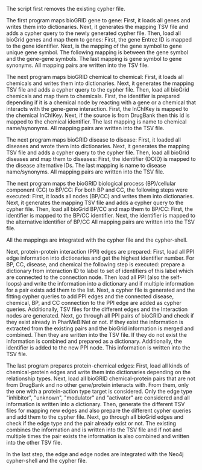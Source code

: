 The script first removes the existing cypher file.

The first program maps bioGRID gene to gene:
    First, it loads all genes and writes them into dictionaries.
    Next, it generates the mapping TSV file and adds a cypher query to the newly generated cypher file.
    Then, load all bioGrid genes and map them to genes:
        First, the gene Entrez ID is mapped to the gene identifier.
        Next, is the mapping of the gene symbol to gene unique gene symbol.
        The following mapping is between the gene symbol and the gene-gene symbols.
        The last mapping is gene symbol to gene synonyms.
    All mapping pairs are written into the TSV file.

The next program maps bioGRID chemical to chemical:
    First, it loads all chemicals and writes them into dictionaries.
    Next, it generates the mapping TSV file and adds a cypher query to the cypher file.
    Then, load all bioGrid chemicals and map them to chemicals. First, the identifier is prepared depending if it is a chemical node by reacting with a gene or a chemical that interacts with the gene-gene interaction.
        First, the InChIKey is mapped to the chemical InChIKey.
        Next, if the source is from DrugBank then this id is mapped to the chemical identifier.
        The last mapping is name to chemical name/synonyms.
    All mapping pairs are written into the TSV file.

The next program maps bioGRID disease to disease:
    First, it loaded all diseases and wrote them into dictionaries.
    Next, it generates the mapping TSV file and adds a cypher query to the cypher file.
    Then, load all bioGrid diseases and map them to diseases:
        First, the identifier (DOID) is mapped to the disease alternative IDs.
        The last mapping is name to disease name/synonyms.
    All mapping pairs are written into the TSV file.

The next program maps the bioGRID biological process (BP)/cellular component (CC) to BP/CC:
    For both BP and CC, the following steps were executed:
        First, it loads all nodes (BP/CC) and writes them into dictionaries.
        Next, it generates the mapping TSV file and adds a cypher query to the cypher file.
        Then, load all bioGrid BP/CC and map them to BP/CC:
            First, the identifier is mapped to the BP/CC identifier.
            Next, the identifier is mapped to the alternative identifier of BP/CC
        All mapping pairs are written into the TSV file.

All the mappings are integrated with the cypher file and the cypher-shell.

Next, protein-protein interaction (PPI) edges are prepared:
    First, load all PPI edge information into dictionaries and get the highest identifier number.
    For BP, CC, disease, and chemical the following step is executed:
        prepare a dictionary from interaction ID to label to set of identifiers of this label which are connected to the connection node.
    Then load all PPI (also the self-loops) and write the information into a dictionary and if multiple information for a pair exists add them to the list.
    Next, a cypher file is generated and the fitting cypher queries to add PPI edges and the connected disease, chemical, BP, and CC connection to the PPI edge are added as cypher queries.
    Additionally, TSV files for the different edges and the Interaction nodes are generated.
    Next, go through all PPI pairs of bioGRID and check if they exist already in PharMeBINet or not.
        If they exist the information is extracted from the existing pairs and the bioGrid information is merged and combined. Then they are written into the TSV file.
        If they do not exist the information is combined and prepared as a dictionary. Additionally, the identifier is added to the new PPI node. This information is written into the TSV file.

The last program prepares protein-chemical edges:
    First, load all kinds of chemical-protein edges and write them into dictionaries depending on the relationship types.
    Next, load all bioGRID chemical-protein pairs that are not from DrugBank and no other gene/protein interacts with. From them, only the one with a protein-action type target is considered. Only the edge type "inhibitor", "unknown", "modulator" and "activator" are considered and all information is written into a dictionary.
    Then, generate the different TSV files for mapping new edges and also prepare the different cypher queries and add them to the cypher file.
    Next, go through all bioGrid edges and check if the edge type and the pair already exist or not. The existing combines the information and is written into the TSV file and if not and multiple times the pair exists the information is also combined and written into the other TSV file.  

In the last step, the edge and edge nodes are integrated with the Neo4j cypher-shell and the cypher file.